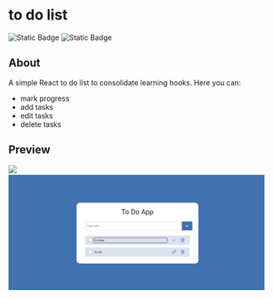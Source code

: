 # to do list

![Static Badge](https://img.shields.io/badge/react-18.2.0-blue)
![Static Badge](https://img.shields.io/badge/scss-pink)

## About

A simple React to do list to consolidate learning hooks.
Here you can:

- mark progress
- add tasks
- edit tasks
- delete tasks

## Preview

![](/public/preview/preview-big.png)
<img src="./src/views/components/InputPlus/images/preview_todo.png" alt="Screnshot of a to do app"/>
